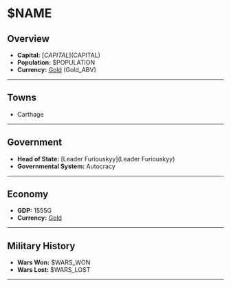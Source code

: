 # $NAME

## Overview

- **Capital:** [$CAPITAL]($CAPITAL)
- **Population:** $POPULATION
- **Currency:** [Gold](Gold) (Gold_ABV)

---

## Towns

- Carthage

---

## Government

- **Head of State:** [Leader Furiouskyy](Leader Furiouskyy)
- **Governmental System:** Autocracy

---

## Economy

- **GDP:** 1555G
- **Currency:** [Gold](Gold)

---

## Military History

- **Wars Won:** $WARS_WON
- **Wars Lost:** $WARS_LOST

---

